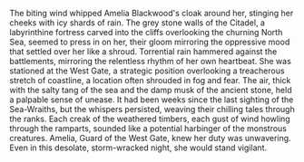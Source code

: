 The biting wind whipped Amelia Blackwood's cloak around her, stinging her cheeks with icy shards of rain.  The grey stone walls of the Citadel, a labyrinthine fortress carved into the cliffs overlooking the churning North Sea, seemed to press in on her, their gloom mirroring the oppressive mood that settled over her like a shroud.  Torrential rain hammered against the battlements, mirroring the relentless rhythm of her own heartbeat.  She was stationed at the West Gate, a strategic position overlooking a treacherous stretch of coastline, a location often shrouded in fog and fear.  The air, thick with the salty tang of the sea and the damp musk of the ancient stone, held a palpable sense of unease.  It had been weeks since the last sighting of the Sea-Wraiths, but the whispers persisted, weaving their chilling tales through the ranks.  Each creak of the weathered timbers, each gust of wind howling through the ramparts, sounded like a potential harbinger of the monstrous creatures.  Amelia, Guard of the West Gate, knew her duty was unwavering.  Even in this desolate, storm-wracked night, she would stand vigilant.
